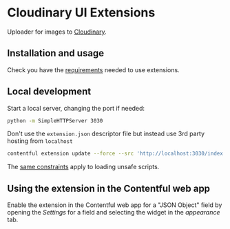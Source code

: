 # Cloudinary UI Extensions

Uploader for images to [Cloudinary](https://cloudinary.com). 

## Installation and usage

Check you have the [requirements](../README.md#requirements) needed to use extensions.

## Local development

Start a local server, changing the port if needed:

```bash
python -m SimpleHTTPServer 3030
```

Don't use the `extension.json` descriptor file but instead use 3rd party hosting from `localhost`

```bash
contentful extension update --force --src 'http://localhost:3030/index.html' --id diff --name diff --field-types Object -field-types Asset
```

The [same constraints](../README.md#debugging-on-your-local-environment) apply to loading unsafe scripts.

## Using the extension in the Contentful web app

Enable the extension in the Contentful web app for a "JSON Object" field by opening the _Settings_ for a field and selecting the widget in the _appearance_ tab.